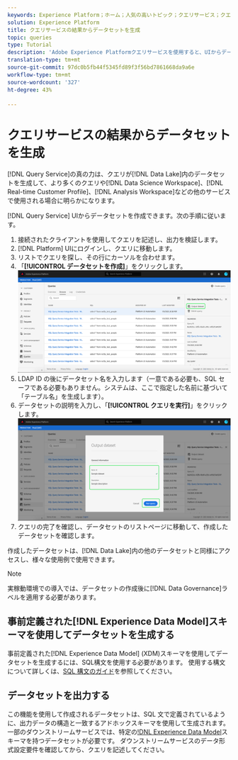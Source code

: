 ```yaml
---
keywords: Experience Platform；ホーム；人気の高いトピック；クエリサービス；クエリサービス；データセットの生成；データセットの生成；データセットの作成；
solution: Experience Platform
title: クエリサービスの結果からデータセットを生成
topic: queries
type: Tutorial
description: 'Adobe Experience Platformクエリサービスを使用すると、UIからデータセットを作成できます。 作成したデータセットは、Data Lake内の他のデータセットと同様にアクセスでき、様々な使用例で使用できます。 '
translation-type: tm+mt
source-git-commit: 97dc0b5fb44f5345fd89f3f56bd7861668da9a6e
workflow-type: tm+mt
source-wordcount: '327'
ht-degree: 43%

---
```



# クエリサービスの結果からデータセットを生成

[!DNL Query Service]の真の力は、クエリが[!DNL Data Lake]内のデータセットを生成して、より多くのクエリや[!DNL Data Science Workspace]、[!DNL Real-time Customer Profile]、[!DNL Analysis Workspace]などの他のサービスで使用される場合に明らかになります。

[!DNL Query Service] UIからデータセットを作成できます。次の手順に従います。

1. 接続されたクライアントを使用してクエリを記述し、出力を検証します。
2. [!DNL Platform] UIにログインし、クエリに移動します。
3. リストでクエリを探し、その行にカーソルを合わせます。
4. 「**[!UICONTROL データセットを作成]**」をクリックします。![画像](../images/ui/output-dataset.png)
5. LDAP ID の後にデータセット名を入力します（一意である必要も、SQL セーフである必要もありません。システムは、ここで指定した名前に基づいて「テーブル名」を生成します）。
6. データセットの説明を入力し、「**[!UICONTROL クエリを実行]**」をクリックします。![画像](../images/ui/run-query.png)
7. クエリの完了を確認し、データセットのリストページに移動して、作成したデータセットを確認します。

作成したデータセットは、[!DNL Data Lake]内の他のデータセットと同様にアクセスし、様々な使用例で使用できます。

>[!NOTE]
>
>実稼動環境での導入では、データセットの作成後に[!DNL Data Governance]ラベルを適用する必要があります。

## 事前定義された[!DNL Experience Data Model]スキーマを使用してデータセットを生成する

事前定義された[!DNL Experience Data Model] (XDM)スキーマを使用してデータセットを生成するには、SQL構文を使用する必要があります。 使用する構文について詳しくは、[SQL 構文のガイド](../sql/syntax.md#create-table-as-select)を参照してください。

## データセットを出力する

この機能を使用して作成されるデータセットは、SQL 文で定義されているように、出力データの構造と一致するアドホックスキーマを使用して生成されます。一部のダウンストリームサービスでは、特定の[!DNL Experience Data Model](XDM)スキーマを持つデータセットが必要です。 ダウンストリームサービスのデータ形式設定要件を確認してから、クエリを記述してください。
